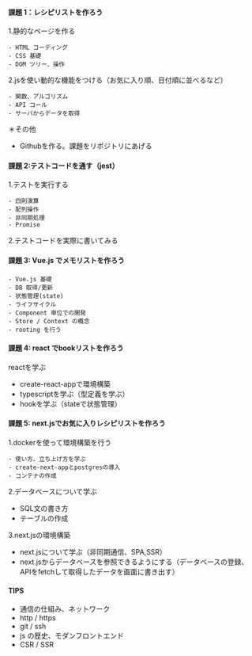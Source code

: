 #### 課題 1：レシピリストを作ろう

1.静的なページを作る

    - HTML コーディング
    - CSS 基礎
    - DOM ツリー、操作
    
2.jsを使い動的な機能をつける（お気に入り順、日付順に並べるなど）

    - 関数、アルゴリズム
    - API コール
    - サーバからデータを取得

＊その他
- Githubを作る。課題をリポジトリにあげる



#### 課題 2:テストコードを通す（jest）

1.テストを実行する

    - 四則演算
    - 配列操作
    - 非同期処理
    - Promise

2.テストコードを実際に書いてみる


#### 課題 3: Vue.js でメモリストを作ろう

    - Vue.js 基礎
    - DB 取得/更新
    - 状態管理(state)
    - ライフサイクル
    - Component 単位での開発
    - Store / Context の概念
    - rooting を行う


#### 課題 4: react でbookリストを作ろう

reactを学ぶ

   - create-react-appで環境構築
   - typescriptを学ぶ（型定義を学ぶ）
   - hookを学ぶ（stateで状態管理）



  
#### 課題 5: next.jsでお気に入りレシピリストを作ろう

1.dockerを使って環境構築を行う

    - 使い方、立ち上げ方を学ぶ
    - create-next-appとpostgresの導入
    - コンテナの作成
  
2.データベースについて学ぶ

   - SQL文の書き方
   - テーブルの作成
   
   
3.next.jsの環境構築

   - next.jsについて学ぶ（非同期通信、SPA,SSR）
   - next.jsからデータベースを参照できるようにする（データベースの登録、APIをfetchして取得したデータを画面に書き出す）
 

  
  





#### TIPS

- 通信の仕組み、ネットワーク
- http / https
- git / ssh
- js の歴史、モダンフロントエンド
- CSR / SSR
